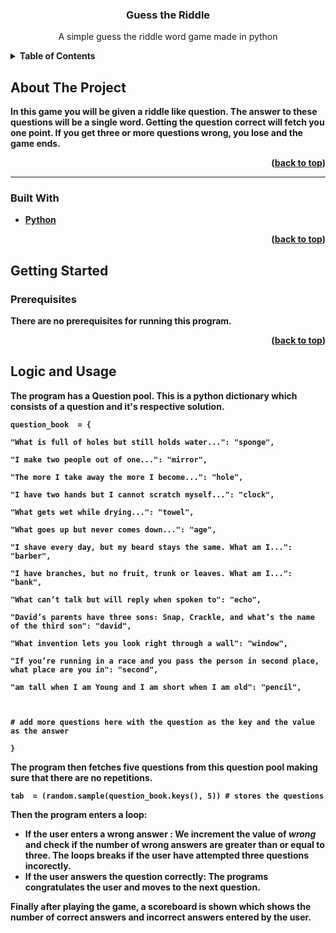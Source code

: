 

    



  <h3 align="center"> Guess the Riddle </h3>

  <p align="center">
 A simple guess the riddle word game made in python 
    <br />
   
  





<details>
  <summary><b>Table of Contents</summary>
  <ol>
    <li>
      <a href="#about-the-project">About The Project</a>
      <ul>
        <li><a href="#built-with">Built With</a></li>
      </ul>
    </li>
    <li>
      <a href="#getting-started">Getting Started</a>
      <ul>
        <li><a href="#prerequisites">Prerequisites</a></li>
   </ul>
    </li>
    <li><a href="#usage">Logic and Usage</a></li>
  
  </ol>
</details>




## About The Project

In this game you will be given a riddle like question. The answer to these questions will be a single word. Getting the question correct will fetch you one point. If you get three or more questions wrong, you lose and the game ends.

<p align="right">(<a href="#top">back to top</a>)</p>


<hr>

### Built With

* [Python](https://www.python.org/)


<p align="right">(<a href="#top">back to top</a>)</p>




## Getting Started



### Prerequisites

There are no prerequisites for running this program.





<p align="right">(<a href="#top">back to top</a>)</p>




## Logic and Usage

The program has a **Question pool**. This is a python dictionary which consists of a question and it's respective solution.
```
question_book  = {

"What is full of holes but still holds water...": "sponge",

"I make two people out of one...": "mirror",

"The more I take away the more I become...": "hole",

"I have two hands but I cannot scratch myself...": "clock",

"What gets wet while drying...": "towel",

"What goes up but never comes down...": "age",

"I shave every day, but my beard stays the same. What am I...": "barber",

"I have branches, but no fruit, trunk or leaves. What am I...": "bank",

"What can’t talk but will reply when spoken to": "echo",

"David’s parents have three sons: Snap, Crackle, and what’s the name of the third son": "david",

"What invention lets you look right through a wall": "window",

"If you’re running in a race and you pass the person in second place, what place are you in": "second",

"am tall when I am Young and I am short when I am old": "pencil",

  

# add more questions here with the question as the key and the value as the answer

}
```
The program then fetches five questions from this question pool making sure that there are no repetitions.

```
tab  = (random.sample(question_book.keys(), 5)) # stores the questions
```
Then the program enters a loop:
* If the user enters a wrong answer : We increment the value of *wrong* and check if the number of wrong answers are greater than or equal to three. The loops breaks if the user have attempted three questions incorectly.
* If the user answers the question correctly: The programs congratulates the user and moves to the next question.

Finally after playing the game, a scoreboard is shown which shows the number of correct answers and incorrect answers entered by the user.













